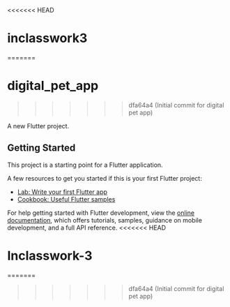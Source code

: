 <<<<<<< HEAD
# inclasswork3
=======
# digital_pet_app
>>>>>>> dfa64a4 (Initial commit for digital pet app)

A new Flutter project.

## Getting Started

This project is a starting point for a Flutter application.

A few resources to get you started if this is your first Flutter project:

- [Lab: Write your first Flutter app](https://docs.flutter.dev/get-started/codelab)
- [Cookbook: Useful Flutter samples](https://docs.flutter.dev/cookbook)

For help getting started with Flutter development, view the
[online documentation](https://docs.flutter.dev/), which offers tutorials,
samples, guidance on mobile development, and a full API reference.
<<<<<<< HEAD
# Inclasswork-3
=======
>>>>>>> dfa64a4 (Initial commit for digital pet app)
